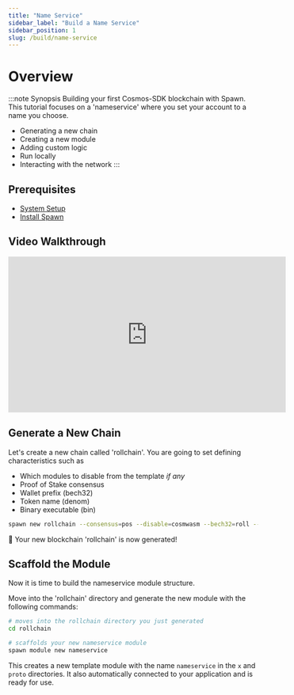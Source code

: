 ```yaml
---
title: "Name Service"
sidebar_label: "Build a Name Service"
sidebar_position: 1
slug: /build/name-service
---
```



# Overview

:::note Synopsis
Building your first Cosmos-SDK blockchain with Spawn. This tutorial focuses on a 'nameservice' where you set your account to a name you choose.

* Generating a new chain
* Creating a new module
* Adding custom logic
* Run locally
* Interacting with the network
:::

## Prerequisites
- [System Setup](../01-setup/01-system-setup.md)
- [Install Spawn](../01-setup/02-install-spawn.md)

## Video Walkthrough

<iframe width="560" height="315" src="https://www.youtube.com/embed/4gFSuLUlP4I?si=A_VqEwhOh2ZPxNsb" title="YouTube video player" frameborder="0" allow="accelerometer; autoplay; clipboard-write; encrypted-media; gyroscope; picture-in-picture; web-share; fullscreen" referrerpolicy="strict-origin-when-cross-origin" allowfullscreen></iframe>

## Generate a New Chain

Let's create a new chain called 'rollchain'. You are going to set defining characteristics such as
- Which modules to disable from the template *if any*
- Proof of Stake consensus
- Wallet prefix (bech32)
- Token name (denom)
- Binary executable (bin)

```bash
spawn new rollchain --consensus=pos --disable=cosmwasm --bech32=roll --denom=uroll --bin=rolld
```

🎉 Your new blockchain 'rollchain' is now generated!

## Scaffold the Module
Now it is time to build the nameservice module structure.

Move into the 'rollchain' directory and generate the new module with the following commands:

```bash
# moves into the rollchain directory you just generated
cd rollchain

# scaffolds your new nameservice module
spawn module new nameservice
```

This creates a new template module with the name `nameservice` in the `x` and `proto` directories. It also automatically connected to your application and is ready for use.
